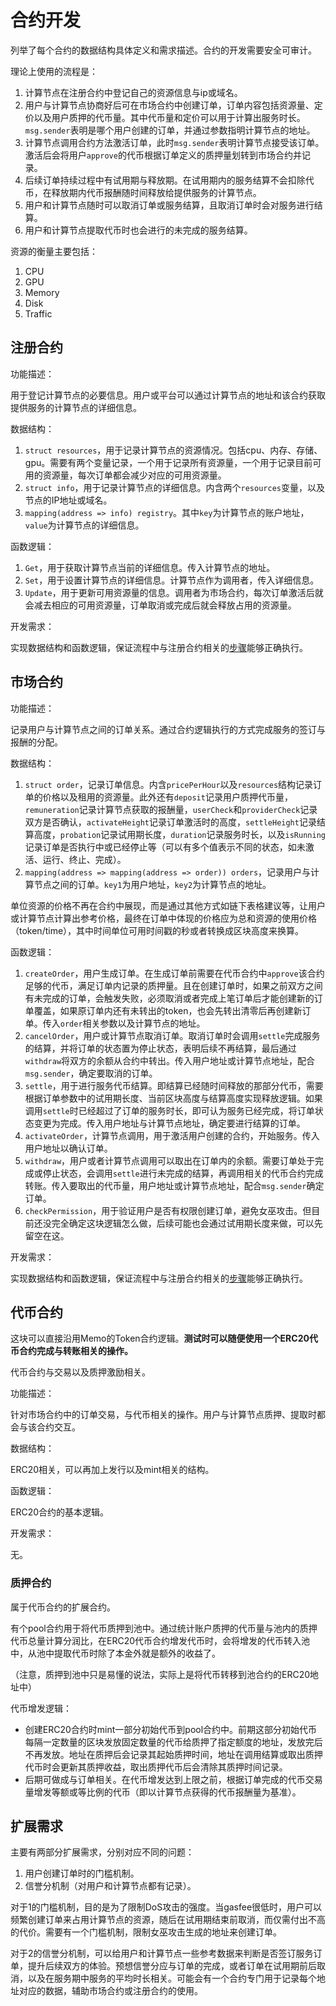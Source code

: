# 合约开发

列举了每个合约的数据结构具体定义和需求描述。合约的开发需要安全可审计。

理论上使用的流程是：

1. 计算节点在注册合约中登记自己的资源信息与ip或域名。
1. 用户与计算节点协商好后可在市场合约中创建订单，订单内容包括资源量、定价以及用户质押的代币量。其中代币量和定价可以用于计算出服务时长。`msg.sender`表明是哪个用户创建的订单，并通过参数指明计算节点的地址。
1. 计算节点调用合约方法激活订单，此时`msg.sender`表明计算节点接受该订单。激活后会将用户`approve`的代币根据订单定义的质押量划转到市场合约并记录。
1. 后续订单持续过程中有试用期与释放期。在试用期内的服务结算不会扣除代币，在释放期内代币报酬随时间释放给提供服务的计算节点。
1. 用户和计算节点随时可以取消订单或服务结算，且取消订单时会对服务进行结算。
1. 用户和计算节点提取代币时也会进行的未完成的服务结算。

资源的衡量主要包括：

1. CPU
2. GPU
3. Memory
4. Disk
5. Traffic

## 注册合约

功能描述：

用于登记计算节点的必要信息。用户或平台可以通过计算节点的地址和该合约获取提供服务的计算节点的详细信息。

数据结构：

1. `struct resources`，用于记录计算节点的资源情况。包括cpu、内存、存储、gpu。需要有两个变量记录，一个用于记录所有资源量，一个用于记录目前可用的资源量，每次订单都会减少对应的可用资源量。
1. `struct info`，用于记录计算节点的详细信息。内含两个`resources`变量，以及节点的IP地址或域名。
1. `mapping(address => info) registry`。其中`key`为计算节点的账户地址，`value`为计算节点的详细信息。

函数逻辑：

1. `Get`，用于获取计算节点当前的详细信息。传入计算节点的地址。
1. `Set`，用于设置计算节点的详细信息。计算节点作为调用者，传入详细信息。
1. `Update`，用于更新可用资源量的信息。调用者为市场合约，每次订单激活后就会减去相应的可用资源量，订单取消或完成后就会释放占用的资源量。

开发需求：

实现数据结构和函数逻辑，保证流程中与注册合约相关的[步骤](#合约开发)能够正确执行。

## 市场合约

功能描述：

记录用户与计算节点之间的订单关系。通过合约逻辑执行的方式完成服务的签订与报酬的分配。

数据结构：

1. `struct order`，记录订单信息。内含`pricePerHour`以及`resources`结构记录订单的价格以及租用的资源量。此外还有`deposit`记录用户质押代币量，`remuneration`记录计算节点获取的报酬量，`userCheck`和`providerCheck`记录双方是否确认，`activateHeight`记录订单激活时的高度，`settleHeight`记录结算高度，`probation`记录试用期长度，`duration`记录服务时长，以及`isRunning`记录订单是否执行中或已经停止等（可以有多个值表示不同的状态，如未激活、运行、终止、完成）。
1. `mapping(address => mapping(address => order)) orders`，记录用户与计算节点之间的订单。`key1`为用户地址，`key2`为计算节点的地址。

单位资源的价格不再在合约中展现，而是通过其他方式如链下表格建议等，让用户或计算节点计算出参考价格，最终在订单中体现的价格应为总和资源的使用价格（token/time），其中时间单位可用时间戳的秒或者转换成区块高度来换算。

函数逻辑：

1. `createOrder`，用户生成订单。在生成订单前需要在代币合约中`approve`该合约足够的代币，满足订单内记录的质押量。且在创建订单时，如果之前双方之间有未完成的订单，会触发失败，必须取消或者完成上笔订单后才能创建新的订单覆盖，如果原订单内还有未转出的token，也会先转出清零后再创建新订单。传入`order`相关参数以及计算节点的地址。
1. `cancelOrder`，用户或计算节点取消订单。取消订单时会调用`settle`完成服务的结算，并将订单的状态置为停止状态，表明后续不再结算，最后通过`withdraw`将双方的余额从合约中转出。传入用户地址或计算节点地址，配合`msg.sender`，确定要取消的订单。
1. `settle`，用于进行服务代币结算。即结算已经随时间释放的那部分代币，需要根据订单参数中的试用期长度、当前区块高度与结算高度实现释放逻辑。如果调用`settle`时已经超过了订单的服务时长，即可认为服务已经完成，将订单状态变更为完成。传入用户地址与计算节点地址，确定要进行结算的订单。
1. `activateOrder`，计算节点调用，用于激活用户创建的合约，开始服务。传入用户地址以确认订单。
1. `withdraw`，用户或者计算节点调用可以取出在订单内的余额。需要订单处于完成或停止状态，会调用`settle`进行未完成的结算，再调用相关的代币合约完成转账。传入要取出的代币量，用户地址或计算节点地址，配合`msg.sender`确定订单。
1. `checkPermission`，用于验证用户是否有权限创建订单，避免女巫攻击。但目前还没完全确定这块逻辑怎么做，后续可能也会通过试用期长度来做，可以先留空在这。

开发需求：

实现数据结构和函数逻辑，保证流程中与注册合约相关的[步骤](#合约开发)能够正确执行。

## 代币合约

这块可以直接沿用Memo的Token合约逻辑。**测试时可以随便使用一个ERC20代币合约完成与转账相关的操作。**

代币合约与交易以及质押激励相关。

功能描述：

针对市场合约中的订单交易，与代币相关的操作。用户与计算节点质押、提取时都会与该合约交互。

数据结构：

ERC20相关，可以再加上发行以及mint相关的结构。

函数逻辑：

ERC20合约的基本逻辑。

开发需求：

无。

### 质押合约

属于代币合约的扩展合约。

有个pool合约用于将代币质押到池中。通过统计账户质押的代币量与池内的质押代币总量计算分润比，在ERC20代币合约增发代币时，会将增发的代币转入池中，从池中提取代币时除了本金外就是额外的收益了。

（注意，质押到池中只是易懂的说法，实际上是将代币转移到池合约的ERC20地址中）

代币增发逻辑：

- 创建ERC20合约时mint一部分初始代币到pool合约中。前期这部分初始代币每隔一定数量的区块发放固定数量的代币给质押了指定额度的地址，发放完后不再发放。地址在质押后会记录其起始质押时间，地址在调用结算或取出质押代币时会更新其质押收益，取出质押代币后会清除其质押时间记录。
- 后期可做成与订单相关。在代币增发达到上限之前，根据订单完成的代币交易量增发等额或等比例的代币（即以计算节点获得的代币报酬量为基准）。

## 扩展需求

主要有两部分扩展需求，分别对应不同的问题：

1. 用户创建订单时的门槛机制。
2. 信誉分机制（对用户和计算节点都有记录）。

对于1的门槛机制，目的是为了限制DoS攻击的强度。当gasfee很低时，用户可以频繁创建订单来占用计算节点的资源，随后在试用期结束前取消，而仅需付出不高的代价。需要有一个门槛机制，限制女巫攻击生成的地址来创建订单。

对于2的信誉分机制，可以给用户和计算节点一些参考数据来判断是否签订服务订单，提升后续双方的体验。预想信誉分应与订单的完成，或者订单在试用期前后取消，以及在服务期中服务的平均时长相关。可能会有一个合约专门用于记录每个地址对应的数据，辅助市场合约或注册合约的使用。
